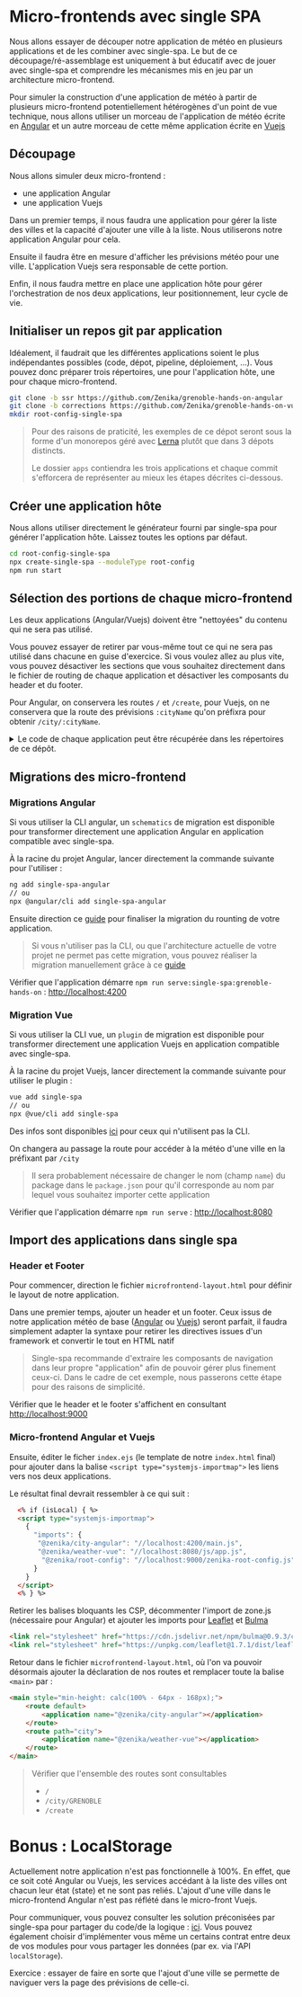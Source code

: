 # Micro-frontends avec single SPA

Nous allons essayer de découper notre application de météo en plusieurs applications et de les combiner avec single-spa.
Le but de ce découpage/ré-assemblage est uniquement à but éducatif avec de jouer avec single-spa et comprendre les mécanismes mis en jeu par un architecture micro-frontend.

Pour simuler la construction d'une application de météo à partir de plusieurs micro-frontend potentiellement hétérogènes d'un point de vue technique, nous allons utiliser un morceau de l'application de météo écrite en [Angular](https://github.com/Zenika/grenoble-hands-on-angular/tree/ssr) et un autre morceau de cette même application écrite en [Vuejs](https://github.com/Zenika/grenoble-hands-on-vuejs)

## Découpage

Nous allons simuler deux micro-frontend :
- une application Angular
- une application Vuejs

Dans un premier temps, il nous faudra une application pour gérer la liste des villes et la capacité d'ajouter une ville à la liste. Nous utiliserons notre application Angular pour cela.

Ensuite il faudra être en mesure d'afficher les prévisions météo pour une ville. L'application Vuejs sera responsable de cette portion.

Enfin, il nous faudra mettre en place une application hôte pour gérer l'orchestration de nos deux applications, leur positionnement, leur cycle de vie.

## Initialiser un repos git par application

Idéalement, il faudrait que les différentes applications soient le plus indépendantes possibles (code, dépot, pipeline, déploiement, ...).
Vous pouvez donc préparer trois répertoires, une pour l'application hôte, une pour chaque micro-frontend.

```sh
git clone -b ssr https://github.com/Zenika/grenoble-hands-on-angular
git clone -b corrections https://github.com/Zenika/grenoble-hands-on-vuejs
mkdir root-config-single-spa
```

> Pour des raisons de praticité, les exemples de ce dépot seront sous la forme d'un monorepos géré avec [Lerna](https://lerna.js.org/) plutôt que dans 3 dépots distincts.
>
> Le dossier `apps` contiendra les trois applications et chaque commit s'efforcera de représenter au mieux les étapes décrites ci-dessous.

## Créer une application hôte

Nous allons utiliser directement le générateur fourni par single-spa pour générer l'application hôte.
Laissez toutes les options par défaut.

```sh
cd root-config-single-spa
npx create-single-spa --moduleType root-config
npm run start
```

## Sélection des portions de chaque micro-frontend

Les deux applications (Angular/Vuejs) doivent être "nettoyées" du contenu qui ne sera pas utilisé.

Vous pouvez essayer de retirer par vous-même tout ce qui ne sera pas utilisé dans chacune en guise d'exercice.
Si vous voulez allez au plus vite, vous pouvez désactiver les sections que vous souhaitez directement dans le fichier de routing de chaque application et désactiver les composants du header et du footer.

Pour Angular, on conservera les routes `/` et `/create`, pour Vuejs, on ne conservera que la route des prévisions `:cityName` qu'on préfixra pour obtenir `/city/:cityName`.

<details>
<summary>
Le code de chaque application peut être récupérée dans les répertoires de ce dépôt.
</summary>
<pre>
  - packages/city-angular
  - packages/weather-vue
</pre>
</details>

## Migrations des micro-frontend

### Migrations Angular

Si vous utiliser la CLI angular, un `schematics` de migration est disponible pour transformer directement une application Angular en application compatible avec single-spa.

À la racine du projet Angular, lancer directement la commande suivante pour l'utiliser :
```sh
ng add single-spa-angular
// ou
npx @angular/cli add single-spa-angular
```

Ensuite direction ce [guide](https://single-spa.js.org/docs/ecosystem-angular/#configure-routes) pour finaliser la migration du rounting de votre application.

> Si vous n'utiliser pas la CLI, ou que l'architecture actuelle de votre projet ne permet pas cette migration, vous pouvez réaliser la migration manuellement grâce à ce [guide](https://single-spa.js.org/docs/ecosystem-angular/#manual-installation)


Vérifier que l'application démarre `npm run serve:single-spa:grenoble-hands-on` : [http://localhost:4200](http://localhost:4200)

### Migration Vue

Si vous utiliser la CLI vue, un `plugin` de migration est disponible pour transformer directement une application Vuejs en application compatible avec single-spa.


À la racine du projet Vuejs, lancer directement la commande suivante pour utiliser le plugin :

```sh
vue add single-spa
// ou
npx @vue/cli add single-spa
```

Des infos sont disponibles [ici](https://single-spa.js.org/docs/ecosystem-vue#without-vue-cli) pour ceux qui n'utilisent pas la CLI.

On changera au passage la route pour accéder à la météo d'une ville en la préfixant par `/city`

> Il sera probablement nécessaire de changer le nom (champ `name`) du package dans le `package.json` pour qu'il corresponde au nom par lequel vous souhaitez importer cette application

Vérifier que l'application démarre `npm run serve` : [http://localhost:8080](http://localhost:8080)

## Import des applications dans single spa

### Header et Footer
Pour commencer, direction le fichier `microfrontend-layout.html` pour définir le layout de notre application.

Dans une premier temps, ajouter un header et un footer. Ceux issus de notre application météo de base ([Angular](https://github.com/Zenika/grenoble-hands-on-angular/tree/ssr/src/app/shared/components) ou [Vuejs](https://github.com/Zenika/grenoble-hands-on-vuejs/tree/master/src/components)) seront parfait, il faudra simplement adapter la syntaxe pour retirer les directives issues d'un framework et convertir le tout en HTML natif

> Single-spa recommande d'extraire les composants de navigation dans leur propre "application" afin de pouvoir gérer plus finement ceux-ci. Dans le cadre de cet exemple, nous passerons cette étape pour des raisons de simplicité.

Vérifier que le header et le footer s'affichent en consultant [http://localhost:9000](http://localhost:9000)

### Micro-frontend Angular et Vuejs

Ensuite, éditer le ficher `index.ejs` (le template de notre `index.html` final) pour ajouter dans la balise `<script type="systemjs-importmap">` les liens vers nos deux applications.

Le résultat final devrait ressembler à ce qui suit :

```html
  <% if (isLocal) { %>
  <script type="systemjs-importmap">
    {
      "imports": {
       "@zenika/city-angular": "//localhost:4200/main.js",
       "@zenika/weather-vue": "//localhost:8080/js/app.js",
        "@zenika/root-config": "//localhost:9000/zenika-root-config.js"
      }
    }
  </script>
  <% } %>
```

Retirer les balises bloquants les CSP, décommenter l'import de zone.js (nécessaire pour Angular) et ajouter les imports pour [Leaflet](https://leafletjs.com/) et [Bulma](https://bulma.io/)

```html
<link rel="stylesheet" href="https://cdn.jsdelivr.net/npm/bulma@0.9.3/css/bulma.min.css">
<link rel="stylesheet" href="https://unpkg.com/leaflet@1.7.1/dist/leaflet.css" integrity="sha512-xodZBNTC5n17Xt2atTPuE1HxjVMSvLVW9ocqUKLsCC5CXdbqCmblAshOMAS6/keqq/sMZMZ19scR4PsZChSR7A==" crossorigin=""/>
```

Retour dans le fichier `microfrontend-layout.html`, où l'on va pouvoir désormais ajouter la déclaration de nos routes et remplacer toute la balise `<main>` par :
```html
<main style="min-height: calc(100% - 64px - 168px);">
    <route default>
        <application name="@zenika/city-angular"></application>
    </route>
    <route path="city">
        <application name="@zenika/weather-vue"></application>
    </route>
</main>
```

> Vérifier que l'ensemble des routes sont consultables
> - `/`
> - `/city/GRENOBLE`
> - `/create`

# Bonus : LocalStorage

Actuellement notre application n'est pas fonctionnelle à 100%. En effet, que ce soit coté Angular ou Vuejs, les services accédant à la liste des villes ont chacun leur état (state) et ne sont pas reliés. L'ajout d'une ville dans le micro-frontend Angular n'est pas réflété dans le micro-front Vuejs.

Pour communiquer, vous pouvez consulter les solution préconisées par single-spa pour partager du code/de la logique : [ici](https://single-spa.js.org/docs/module-types).
Vous pouvez également choisir d'implémenter vous même un certains contrat entre deux de vos modules pour vous partager les données (par ex. via l'API `localStorage`).

Exercice : essayer de faire en sorte que l'ajout d'une ville se permette de naviguer vers la page des prévisions de celle-ci.
